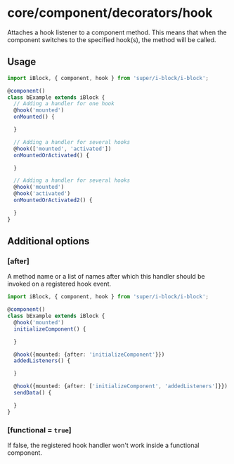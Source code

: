 # core/component/decorators/hook

Attaches a hook listener to a component method.
This means that when the component switches to the specified hook(s), the method will be called.

## Usage

```typescript
import iBlock, { component, hook } from 'super/i-block/i-block';

@component()
class bExample extends iBlock {
  // Adding a handler for one hook
  @hook('mounted')
  onMounted() {

  }

  // Adding a handler for several hooks
  @hook(['mounted', 'activated'])
  onMountedOrActivated() {

  }

  // Adding a handler for several hooks
  @hook('mounted')
  @hook('activated')
  onMountedOrActivated2() {

  }
}
```

## Additional options

### [after]

A method name or a list of names after which this handler should be invoked on a registered hook event.

```typescript
import iBlock, { component, hook } from 'super/i-block/i-block';

@component()
class bExample extends iBlock {
  @hook('mounted')
  initializeComponent() {

  }

  @hook({mounted: {after: 'initializeComponent'}})
  addedListeners() {

  }

  @hook({mounted: {after: ['initializeComponent', 'addedListeners']}})
  sendData() {

  }
}
```

### [functional = `true`]

If false, the registered hook handler won't work inside a functional component.
